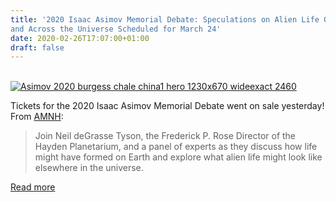 ```yaml
---
title: '2020 Isaac Asimov Memorial Debate: Speculations on Alien Life On Earth
and Across the Universe Scheduled for March 24'
date: 2020-02-26T17:07:00+01:00
draft: false
---
```


[  
![Asimov 2020 burgess chale china1 hero 1230x670 wideexact 2460](https://cdn-blog.adafruit.com/uploads/2020/02/asimov-2020-burgess-chale_china1-hero-1230x670_wideexact_2460.jpg "asimov-2020-burgess-chale_china1-hero-1230x670_wideexact_2460.jpg")](https://www.amnh.org/calendar/asimov-debate-alien-life-march-2020)

Tickets for the 2020 Isaac Asimov Memorial Debate went on sale yesterday! From [AMNH](https://www.amnh.org/calendar/asimov-debate-alien-life-march-2020):

> Join Neil deGrasse Tyson, the Frederick P. Rose Director of the Hayden Planetarium, and a panel of experts as they discuss how life might have formed on Earth and explore what alien life might look like elsewhere in the universe.

[Read more](https://www.amnh.org/calendar/asimov-debate-alien-life-march-2020)